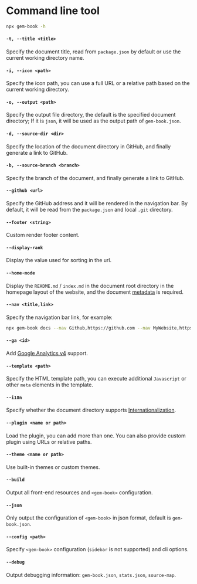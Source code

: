 # Command line tool

```bash
npx gem-book -h
```

#### `-t, --title <title>`

Specify the document title, read from `package.json` by default or use the current working directory name.

#### `-i, --icon <path>`

Specify the icon path, you can use a full URL or a relative path based on the current working directory.

#### `-o, --output <path>`

Specify the output file directory, the default is the specified document directory; If it is `json`, it will be used as the output path of `gem-book.json`.

#### `-d, --source-dir <dir>`

Specify the location of the document directory in GitHub, and finally generate a link to GitHub.

#### `-b, --source-branch <branch>`

Specify the branch of the document, and finally generate a link to GitHub.

#### `--github <url>`

Specify the GitHub address and it will be rendered in the navigation bar. By default, it will be read from the `package.json` and local `.git` directory.

#### `--footer <string>`

Custom render footer content.

#### `--display-rank`

Display the value used for sorting in the url.

#### `--home-mode`

Display the `README.md` / `index.md` in the document root directory in the homepage layout of the website, and the document [metadata](./004-metadata.md) is required.

#### `--nav <title,link>`

Specify the navigation bar link, for example:

```bash
npx gem-book docs --nav Github,https://github.com --nav MyWebsite,https://my.website
```

#### `--ga <id>`

Add [Google Analytics v4](https://developers.google.com/analytics/devguides/collection/ga4) support.

#### `--template <path>`

Specify the HTML template path, you can execute additional `Javascript` or other `meta` elements in the template.

#### `--i18n`

Specify whether the document directory supports [Internationalization](./002-i18n.md).

#### `--plugin <name or path>`

Load the plugin, you can add more than one. You can also provide custom plugin using URLs or relative paths.

#### `--theme <name or path>`

Use built-in themes or custom themes.

#### `--build`

Output all front-end resources and `<gem-book>` configuration.

#### `--json`

Only output the configuration of `<gem-book>` in json format, default is `gem-book.json`.

#### `--config <path>`

Specify `<gem-book>` configuration (`sidebar` is not supported) and cli options.

#### `--debug`

Output debugging information: `gem-book.json`, `stats.json`, `source-map`.
